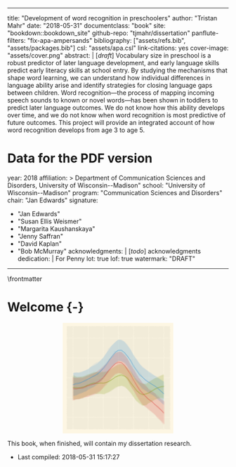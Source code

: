 
--- 
title: "Development of word recognition in preschoolers"
author: "Tristan Mahr"
date: "2018-05-31"
documentclass: "book"
site: "bookdown::bookdown_site"
github-repo: "tjmahr/dissertation"
panflute-filters: "fix-apa-ampersands"
bibliography: ["assets/refs.bib", "assets/packages.bib"]
csl: "assets/apa.csl"
link-citations: yes
cover-image: "assets/cover.png"
abstract: |
  [*draft*] Vocabulary size in preschool is a robust predictor of later language
  development, and early language skills predict early literacy skills at
  school entry. By studying the mechanisms that shape word
  learning, we can understand how individual differences in language
  ability arise and identify strategies for closing language gaps between
  children. Word recognition—the process of mapping incoming speech sounds
  to known or novel words—has been shown in toddlers to predict later language
  outcomes. We do not know how this ability develops over time, and we do
  not know when word recognition is most predictive of future outcomes.
  This project will provide an integrated account of how word recognition
  develops from age 3 to age 5.

# Data for the PDF version
year: 2018
affiliation: > 
  Department of Communication Sciences and Disorders, 
  University of Wisconsin--Madison"
school: "University of Wisconsin--Madison"
program: "Communication Sciences and Disorders"
chair: "Jan Edwards"
signature: 
  - "Jan Edwards"
  - "Susan Ellis Weismer"
  - "Margarita Kaushanskaya"
  - "Jenny Saffran"
  - "David Kaplan"
  - "Bob McMurray"
acknowledgments: |
  [*todo*] acknowledgments
dedication: |
  For Penny
lot: true
lof: true
watermark: "DRAFT"
---

\frontmatter

Welcome {-}
========================================================================

<img src="assets/cover.png" width="50%" style="display: block; margin: auto;" />


This book, when finished, will contain my dissertation research. 

- Last compiled: 2018-05-31 15:17:27
